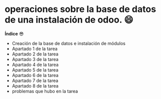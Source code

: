 # operaciones sobre la base de datos de una instalación de odoo. 😄

**Índice** 😎

- Creación de la base de datos e instalación de módulos
- Apartado 1 de la tarea
- Apartado 2 de la tarea
- Apartado 3 de la tarea
- Apartado 4 de la tarea
- Apartado 5 de la tarea
- Apartado 6 de la tarea
- Apartado 7 de la tarea
- Apartado 8 de la tarea
- problemas que hubo en la tarea


